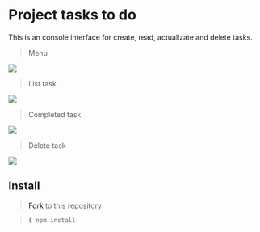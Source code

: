 Project tasks to do
=============
This is an console interface for create, read, actualizate and delete tasks.

>Menu

![](https://i.imgur.com/xfLd29Z.png)

> List task

![](https://i.imgur.com/UlAtLyp.png)

> Completed task

![](https://i.imgur.com/t8lr3Ts.png)

> Delete task

![](https://i.imgur.com/t8lr3Ts.png)



## Install
                

> [Fork](https://docs.github.com/es/get-started/quickstart/fork-a-repo) to this repository

> `$ npm install`

